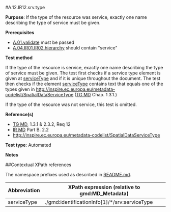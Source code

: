 #A.12.IR12.srv.type

**Purpose**: If the type of the resource was service, exactly one name describing the type of service must be given.

**Prerequisites**
* [A.01.validate](A.01.validate.md) must be passed
* [A.04.IR01.IR02.hierarchy](A.04.IR01.IR02.hierarchy.md) should contain "service"

**Test method**

If the type of the resource is service, exactly one name describing the type of service must be given.
The test first checks if a service type element is given at [serviceType](#serviceType) and if it is
unique throughout the document. The test then checks if the element [serviceType](#serviceType) contains text that equals one of
the types given in http://inspire.ec.europa.eu/metadata-codelist/SpatialDataServiceType ([TG MD](./README.md#ref_TG_MD) Chap. 1.3.1.)

If the type of the resource was not service, this test is omitted.

**Reference(s)**

* [TG MD](./README.md#ref_TG_MD), 1.3.1 & 2.3.2, Req 12
* [IR MD](README.md#ref_IR_MD) Part B. 2.2
* http://inspire.ec.europa.eu/metadata-codelist/SpatialDataServiceType

**Test type**: Automated

**Notes**

##Contextual XPath references

The namespace prefixes used as described in [README.md](./README.md#namespaces).

Abbreviation                                   |  XPath expression (relative to gmd:MD_Metadata)
-----------------------------------------------| -------------------------------------------------------------------------
serviceType <a name="serviceType"></a>   | ./gmd:identificationInfo[1]/*/srv:serviceType
